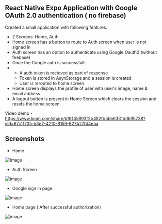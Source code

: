 ## React Native Expo Application with Google OAuth 2.0 authentication ( no firebase)

Created a small application with following features:

- 2 Screens: Home, Auth
- Home screen has a button to route to Auth screen when user is not signed in
- Auth screen has an option to authenticate using Google Oauth2 (without firebase)
- Once the Google auth is successfull:
- - A auth token is recieved as part of response
  - Token is stored in AsynStorage and a session is created
  - User is rerouted to home screen
- Home screen displays the profile of user with user's image, name & email address.
- A logout button is present in Home Screen which clears the session and resets the home screen.

Video demo - https://www.loom.com/share/b18145993f2b482fb5bb6331ddb95738?sid=87c11735-b3e7-4210-8159-827b27f44eaa

## Screenshots

- Home

![image](https://github.com/WadadParker/google-login-app/assets/117439709/0d9a7e94-781f-4f4c-a828-a24a7b96b711)

- Auth Screen
  
![image](https://github.com/WadadParker/google-login-app/assets/117439709/20040c11-8079-4e81-9496-9ac6fbce6b31)


- Google sign in page

![image](https://github.com/WadadParker/google-login-app/assets/117439709/4513cf01-1809-4201-95ee-ff822b7bd394)

- Home page ( After successful authorization)

![image](https://github.com/WadadParker/google-login-app/assets/117439709/6d49144b-e4d4-4a77-bc72-d8782781b3f4)
